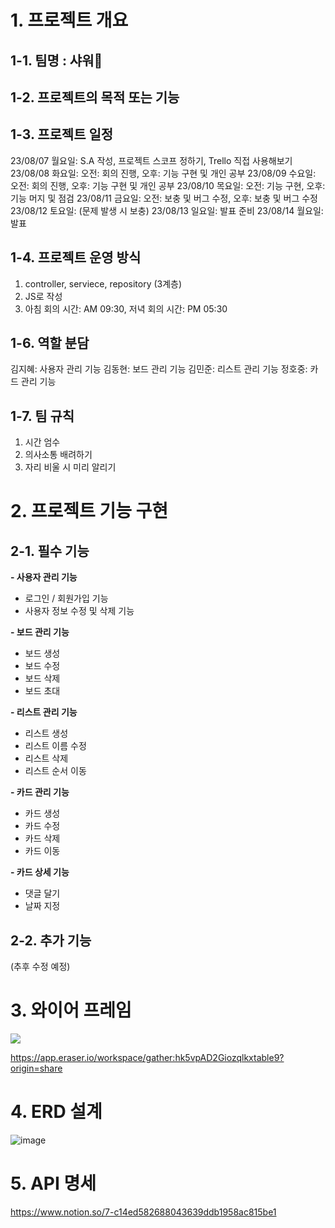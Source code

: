# 1. 프로젝트 개요

## 1-1. 팀명 : 샤워🚿

## 1-2. 프로젝트의 목적 또는 기능

## 1-3. 프로젝트 일정

23/08/07 월요일: S.A 작성, 프로젝트 스코프 정하기, Trello 직접 사용해보기
23/08/08 화요일: 오전: 회의 진행, 오후: 기능 구현 및 개인 공부
23/08/09 수요일: 오전: 회의 진행, 오후: 기능 구현 및 개인 공부
23/08/10 목요일: 오전: 기능 구현, 오후: 기능 머지 및 점검
23/08/11 금요일: 오전: 보충 및 버그 수정, 오후: 보충 및 버그 수정
23/08/12 토요일: (문제 발생 시 보충)
23/08/13 일요일: 발표 준비
23/08/14 월요일: 발표

## 1-4. 프로젝트 운영 방식

1. controller, serviece, repository (3계층)
2. JS로 작성
3. 아침 회의 시간: AM 09:30, 저녁 회의 시간: PM 05:30

## 1-6. 역할 분담

김지혜: 사용자 관리 기능
김동현: 보드 관리 기능
김민준: 리스트 관리 기능
정호중: 카드 관리 기능

## 1-7. 팀 규칙

1. 시간 엄수
2. 의사소통 배려하기
3. 자리 비울 시 미리 알리기

# 2. 프로젝트 기능 구현

## 2-1. 필수 기능

**- 사용자 관리 기능**

- 로그인 / 회원가입 기능
- 사용자 정보 수정 및 삭제 기능

**- 보드 관리 기능**

- 보드 생성
- 보드 수정
- 보드 삭제
- 보드 초대

**- 리스트 관리 기능**

- 리스트 생성
- 리스트 이름 수정
- 리스트 삭제
- 리스트 순서 이동

**- 카드 관리 기능**

- 카드 생성
- 카드 수정
- 카드 삭제
- 카드 이동

**- 카드 상세 기능**

- 댓글 달기
- 날짜 지정

## 2-2. 추가 기능

(추후 수정 예정)

# 3. 와이어 프레임

![](https://velog.velcdn.com/images/gajigaji04/post/5350e1d4-68fb-415a-973c-ce3d6c37770b/image.png)

https://app.eraser.io/workspace/gather:hk5vpAD2Giozqlkxtable9?origin=share

# 4. ERD 설계

![image](https://github.com/gajigaji04/Team7_Trello/assets/132813209/0d228361-7fcf-4590-bb69-46cf5d2cdf7b)

# 5. API 명세

https://www.notion.so/7-c14ed582688043639ddb1958ac815be1
